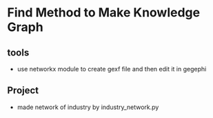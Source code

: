# Find Method to Make Knowledge Graph

## tools
* use networkx module to create gexf file and then edit it in gegephi
 
## Project
* made network of industry by industry_network.py 

